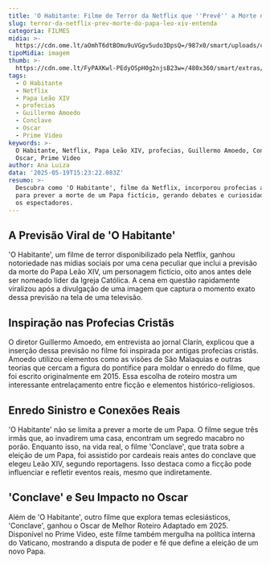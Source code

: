 ```yaml
---
title: 'O Habitante: Filme de Terror da Netflix que ''Prevê'' a Morte de um Papa'
slug: terror-da-netflix-prev-morte-do-papa-leo-xiv-entenda
categoria: FILMES
midia: >-
  https://cdn.ome.lt/aOmhT6dtBOmu9uVGgv5udo3DpsQ=/987x0/smart/uploads/conteudo/fotos/OMELETE_CAPA_-_2025-05-19T113413.162.png
tipoMidia: imagem
thumb: >-
  https://cdn.ome.lt/FyPAXKwl-PEdyOSpH0g2njsB23w=/480x360/smart/extras/conteudos/omelete_THUMB_-_2025-05-19T113430.662.png
tags:
  - O Habitante
  - Netflix
  - Papa Leão XIV
  - profecias
  - Guillermo Amoedo
  - Conclave
  - Oscar
  - Prime Video
keywords: >-
  O Habitante, Netflix, Papa Leão XIV, profecias, Guillermo Amoedo, Conclave,
  Oscar, Prime Video
author: Ana Luiza
data: '2025-05-19T15:23:22.083Z'
resumo: >-
  Descubra como 'O Habitante', filme da Netflix, incorporou profecias antigas
  para prever a morte de um Papa fictício, gerando debates e curiosidades entre
  os espectadores.
---
```


## A Previsão Viral de 'O Habitante'

'O Habitante', um filme de terror disponibilizado pela Netflix, ganhou notoriedade nas mídias sociais por uma cena peculiar que inclui a previsão da morte do Papa Leão XIV, um personagem fictício, oito anos antes dele ser nomeado líder da Igreja Católica. A cena em questão rapidamente viralizou após a divulgação de uma imagem que captura o momento exato dessa previsão na tela de uma televisão.

## Inspiração nas Profecias Cristãs

O diretor Guillermo Amoedo, em entrevista ao jornal Clarín, explicou que a inserção dessa previsão no filme foi inspirada por antigas profecias cristãs. Amoedo utilizou elementos como as visões de São Malaquias e outras teorias que cercam a figura do pontífice para moldar o enredo do filme, que foi escrito originalmente em 2015. Essa escolha de roteiro mostra um interessante entrelaçamento entre ficção e elementos histórico-religiosos.

## Enredo Sinistro e Conexões Reais

'O Habitante' não se limita a prever a morte de um Papa. O filme segue três irmãs que, ao invadirem uma casa, encontram um segredo macabro no porão. Enquanto isso, na vida real, o filme 'Conclave', que trata sobre a eleição de um Papa, foi assistido por cardeais reais antes do conclave que elegeu Leão XIV, segundo reportagens. Isso destaca como a ficção pode influenciar e refletir eventos reais, mesmo que indiretamente.

## 'Conclave' e Seu Impacto no Oscar

Além de 'O Habitante', outro filme que explora temas eclesiásticos, 'Conclave', ganhou o Oscar de Melhor Roteiro Adaptado em 2025. Disponível no Prime Video, este filme também mergulha na política interna do Vaticano, mostrando a disputa de poder e fé que define a eleição de um novo Papa.
